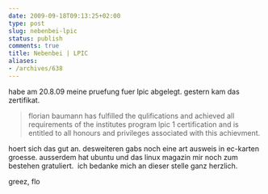 ```yaml
---
date: 2009-09-18T09:13:25+02:00
type: post
slug: nebenbei-lpic
status: publish
comments: true
title: Nebenbei | LPIC
aliases:
- /archives/638
---
```


habe am 20.8.09 meine pruefung fuer lpic abgelegt. gestern kam das zertifikat.

> florian baumann has fulfilled the qulifications and achieved all requirements of the institutes program lpic 1 certification and is entitled to all honours and privileges associated with this achievment.

hoert sich das gut an. desweiteren gabs noch eine art ausweis in ec-karten groesse. ausserdem hat ubuntu und das linux magazin mir noch zum bestehen gratuliert.  ich bedanke mich an dieser stelle ganz herzlich.

greez, flo
